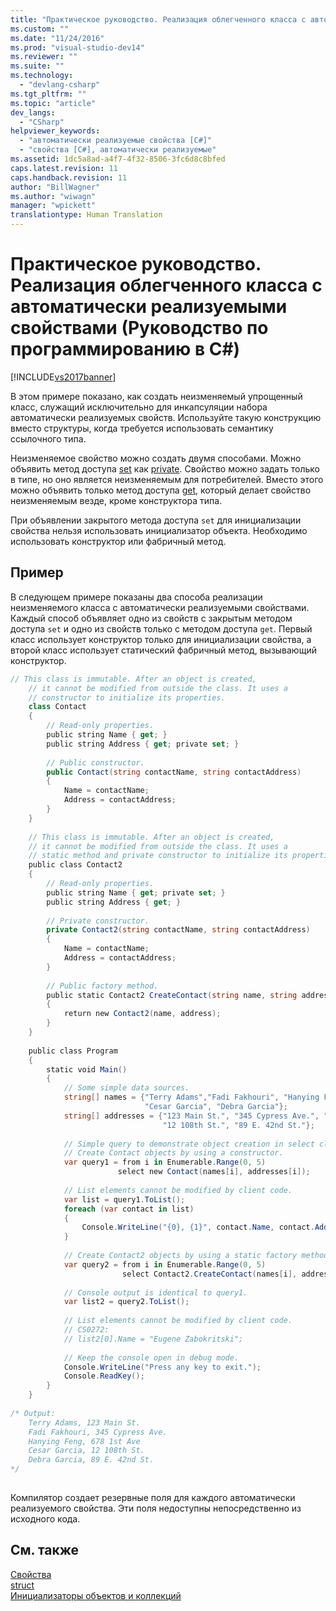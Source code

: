 ```yaml
---
title: "Практическое руководство. Реализация облегченного класса с автоматически реализуемыми свойствами (Руководство по программированию в C#) | Microsoft Docs"
ms.custom: ""
ms.date: "11/24/2016"
ms.prod: "visual-studio-dev14"
ms.reviewer: ""
ms.suite: ""
ms.technology: 
  - "devlang-csharp"
ms.tgt_pltfrm: ""
ms.topic: "article"
dev_langs: 
  - "CSharp"
helpviewer_keywords: 
  - "автоматически реализуемые свойства [C#]"
  - "свойства [C#], автоматически реализуемые"
ms.assetid: 1dc5a8ad-a4f7-4f32-8506-3fc6d8c8bfed
caps.latest.revision: 11
caps.handback.revision: 11
author: "BillWagner"
ms.author: "wiwagn"
manager: "wpickett"
translationtype: Human Translation
---
```

# Практическое руководство. Реализация облегченного класса с автоматически реализуемыми свойствами (Руководство по программированию в C#)
[!INCLUDE[vs2017banner](../../../csharp/includes/vs2017banner.md)]

В этом примере показано, как создать неизменяемый упрощенный класс, служащий исключительно для инкапсуляции набора автоматически реализуемых свойств.  Используйте такую конструкцию вместо структуры, когда требуется использовать семантику ссылочного типа.  
  
 Неизменяемое свойство можно создать двумя способами.  Можно объявить метод доступа [set](../../../csharp/language-reference/keywords/set.md) как [private](../../../csharp/language-reference/keywords/private.md).  Свойство можно задать только в типе, но оно является неизменяемым для потребителей.  Вместо этого можно объявить только метод доступа [get](../../../csharp/language-reference/keywords/get.md), который делает свойство неизменяемым везде, кроме конструктора типа.  
  
 При объявлении закрытого метода доступа `set` для инициализации свойства нельзя использовать инициализатор объекта.  Необходимо использовать конструктор или фабричный метод.  
  
## Пример  
 В следующем примере показаны два способа реализации неизменяемого класса с автоматически реализуемыми свойствами.  Каждый способ объявляет одно из свойств с закрытым методом доступа `set` и одно из свойств только с методом доступа `get`.  Первый класс использует конструктор только для инициализации свойства, а второй класс использует статический фабричный метод, вызывающий конструктор.  
  
```c#  
// This class is immutable. After an object is created,   
    // it cannot be modified from outside the class. It uses a   
    // constructor to initialize its properties.   
    class Contact  
    {  
        // Read-only properties.   
        public string Name { get; }  
        public string Address { get; private set; }  
  
        // Public constructor.   
        public Contact(string contactName, string contactAddress)  
        {  
            Name = contactName;  
            Address = contactAddress;                 
        }  
    }  
  
    // This class is immutable. After an object is created,   
    // it cannot be modified from outside the class. It uses a   
    // static method and private constructor to initialize its properties.      
    public class Contact2  
    {  
        // Read-only properties.   
        public string Name { get; private set; }  
        public string Address { get; }  
  
        // Private constructor.   
        private Contact2(string contactName, string contactAddress)  
        {  
            Name = contactName;  
            Address = contactAddress;                 
        }  
  
        // Public factory method.   
        public static Contact2 CreateContact(string name, string address)  
        {  
            return new Contact2(name, address);  
        }  
    }  
  
    public class Program  
    {   
        static void Main()  
        {  
            // Some simple data sources.   
            string[] names = {"Terry Adams","Fadi Fakhouri", "Hanying Feng",   
                              "Cesar Garcia", "Debra Garcia"};  
            string[] addresses = {"123 Main St.", "345 Cypress Ave.", "678 1st Ave",  
                                  "12 108th St.", "89 E. 42nd St."};  
  
            // Simple query to demonstrate object creation in select clause.   
            // Create Contact objects by using a constructor.   
            var query1 = from i in Enumerable.Range(0, 5)  
                        select new Contact(names[i], addresses[i]);  
  
            // List elements cannot be modified by client code.   
            var list = query1.ToList();  
            foreach (var contact in list)  
            {  
                Console.WriteLine("{0}, {1}", contact.Name, contact.Address);  
            }  
  
            // Create Contact2 objects by using a static factory method.   
            var query2 = from i in Enumerable.Range(0, 5)  
                         select Contact2.CreateContact(names[i], addresses[i]);  
  
            // Console output is identical to query1.   
            var list2 = query2.ToList();  
  
            // List elements cannot be modified by client code.   
            // CS0272:   
            // list2[0].Name = "Eugene Zabokritski";   
  
            // Keep the console open in debug mode.  
            Console.WriteLine("Press any key to exit.");  
            Console.ReadKey();                  
        }  
    }  
  
/* Output:  
    Terry Adams, 123 Main St.  
    Fadi Fakhouri, 345 Cypress Ave.  
    Hanying Feng, 678 1st Ave  
    Cesar Garcia, 12 108th St.  
    Debra Garcia, 89 E. 42nd St.  
*/  
  
```  
  
 Компилятор создает резервные поля для каждого автоматически реализуемого свойства.  Эти поля недоступны непосредственно из исходного кода.  
  
## См. также  
 [Свойства](../../../csharp/programming-guide/classes-and-structs/properties.md)   
 [struct](../../../csharp/language-reference/keywords/struct.md)   
 [Инициализаторы объектов и коллекций](../../../csharp/programming-guide/classes-and-structs/object-and-collection-initializers.md)